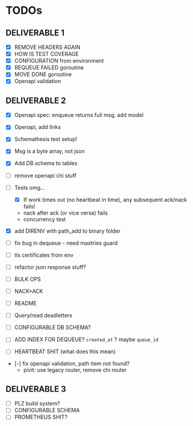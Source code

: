 # TODOs

## DELIVERABLE 1

- [x] REMOVE HEADERS AGAIN
- [x] HOW IS TEST COVERAGE
- [x] CONFIGURATION from environment
- [x] REQUEUE FAILED goroutine
- [x] MOVE DONE goroutine
- [x] Openapi validation

## DELIVERABLE 2

- [x] Openapi spec: enqueue returns full msg. add model
- [x] Openapi, add links

- [x] Schemathesis test setup!
- [x] Msg is a byte array, not json
- [x] Add DB schema to tables
- [ ] remove openapi chi stuff
- [ ] Tests omg...
  - [x] If work times out (no heartbeat in time), any subsequent ack/nack fails!
  - nack after ack (or vice versa) fails
  - concurrency test
- [x] add DIRENV with path_add to binary folder
- [ ] fix bug in dequeue - need maxtries guard
- [ ] tls certificates from env
- [ ] refactor json response stuff?
- [ ] BULK OPS
- [ ] NACK+ACK
- [ ] README
- [ ] Query/read deadletters
- [ ] CONFIGURABLE DB SCHEMA?
- [ ] ADD INDEX FOR DEQUEUE? `created_at` ? maybe `queue_id`
- [ ] HEARTBEAT SHIT (what does this mean)

- [-] fix openapi validation, path item not found?
  - pivit: use legacy router, remove chi router

## DELIVERABLE 3

- [ ] PLZ build system?
- [ ] CONFIGURABLE SCHEMA
- [ ] PROMETHEUS SHIT?
